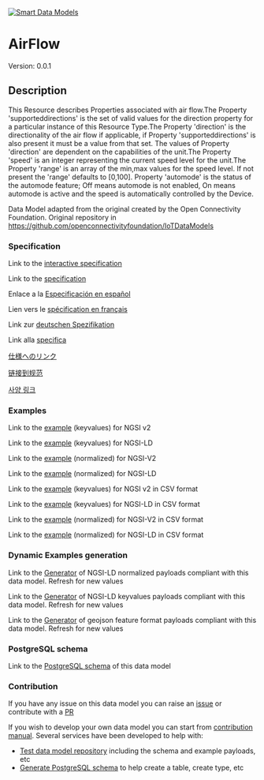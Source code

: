 [![Smart Data Models](https://smartdatamodels.org/wp-content/uploads/2022/01/SmartDataModels_logo.png "Logo")](https://smartdatamodels.org)
# AirFlow
Version: 0.0.1

## Description 

This Resource describes Properties associated with air flow.The Property 'supporteddirections' is the set of valid values for the direction property for a particular instance of this Resource Type.The Property 'direction' is the directionality of the air flow if applicable, if Property 'supporteddirections' is also present it must be a value from that set. The values of Property 'direction' are dependent on the capabilities of the unit.The Property 'speed' is an integer representing the current speed level for the unit.The Property 'range' is an array of the min,max values for the speed level. If not present the 'range' defaults to [0,100]. Property 'automode' is the status of the automode feature; Off means automode is not enabled, On means automode is active and the speed is automatically controlled by the Device.

Data Model adapted from the original created by the Open Connectivity Foundation. Original repository in https://github.com/openconnectivityfoundation/IoTDataModels
### Specification

Link to the [interactive specification](https://swagger.lab.fiware.org/?url=https://smart-data-models.github.io/dataModel.OCF/AirFlow/swagger.yaml)

Link to the [specification](https://github.com/smart-data-models/dataModel.OCF/blob/master/AirFlow/doc/spec.md)

Enlace a la [Especificación en español](https://github.com/smart-data-models/dataModel.OCF/blob/master/AirFlow/doc/spec_ES.md)

Lien vers le [spécification en français](https://github.com/smart-data-models/dataModel.OCF/blob/master/AirFlow/doc/spec_FR.md)

Link zur [deutschen Spezifikation](https://github.com/smart-data-models/dataModel.OCF/blob/master/AirFlow/doc/spec_DE.md)

Link alla [specifica](https://github.com/smart-data-models/dataModel.OCF/blob/master/AirFlow/doc/spec_IT.md)

[仕様へのリンク](https://github.com/smart-data-models/dataModel.OCF/blob/master/AirFlow/doc/spec_JA.md)

[链接到规范](https://github.com/smart-data-models/dataModel.OCF/blob/master/AirFlow/doc/spec_ZH.md)

[사양 링크](https://github.com/smart-data-models/dataModel.OCF/blob/master/AirFlow/doc/spec_KO.md)
### Examples

Link to the [example](https://smart-data-models.github.io/dataModel.OCF/AirFlow/examples/example.json) (keyvalues) for NGSI v2

Link to the [example](https://smart-data-models.github.io/dataModel.OCF/AirFlow/examples/example.jsonld) (keyvalues) for NGSI-LD

Link to the [example](https://smart-data-models.github.io/dataModel.OCF/AirFlow/examples/example-normalized.json) (normalized) for NGSI-V2

Link to the [example](https://smart-data-models.github.io/dataModel.OCF/AirFlow/examples/example-normalized.jsonld) (normalized) for NGSI-LD

Link to the [example](https://github.com/smart-data-models/dataModel.OCF/blob/master/AirFlow/examples/example.json.csv) (keyvalues) for NGSI v2 in CSV format

Link to the [example](https://github.com/smart-data-models/dataModel.OCF/blob/master/AirFlow/examples/example.jsonld.csv) (keyvalues) for NGSI-LD in CSV format

Link to the [example](https://github.com/smart-data-models/dataModel.OCF/blob/master/AirFlow/examples/example-normalized.json.csv) (normalized) for NGSI-V2 in CSV format

Link to the [example](https://github.com/smart-data-models/dataModel.OCF/blob/master/AirFlow/examples/example-normalized.jsonld.csv) (normalized) for NGSI-LD in CSV format
### Dynamic Examples generation

Link to the [Generator](https://smartdatamodels.org/extra/ngsi-ld_generator.php?schemaUrl=https://raw.githubusercontent.com/smart-data-models/dataModel.OCF/master/AirFlow/schema.json&email=info@smartdatamodels.org) of NGSI-LD normalized payloads compliant with this data model. Refresh for new values

Link to the [Generator](https://smartdatamodels.org/extra/ngsi-ld_generator_keyvalues.php?schemaUrl=https://raw.githubusercontent.com/smart-data-models/dataModel.OCF/master/AirFlow/schema.json&email=info@smartdatamodels.org) of NGSI-LD keyvalues payloads compliant with this data model. Refresh for new values

Link to the [Generator](https://smartdatamodels.org/extra/geojson_features_generator.php?schemaUrl=https://raw.githubusercontent.com/smart-data-models/dataModel.OCF/master/AirFlow/schema.json&email=info@smartdatamodels.org) of geojson feature format payloads compliant with this data model. Refresh for new values
### PostgreSQL schema

Link to the [PostgreSQL schema](https://github.com/smart-data-models/dataModel.OCF/blob/master/AirFlow/schema.sql) of this data model
### Contribution

 If you have any issue on this data model you can raise an [issue](https://github.com/smart-data-models/dataModel.OCF/issues)  or contribute with a [PR](https://github.com/smart-data-models/dataModel.OCF/pulls)

 If you wish to develop your own data model you can start from [contribution manual](https://bit.ly/contribution_manual). Several services have been developed to help with: 
 - [Test data model repository](https://smartdatamodels.org/index.php/data-models-contribution-api/) including the schema and example payloads, etc
 - [Generate PostgreSQL schema](https://smartdatamodels.org/index.php/sql-service/) to help create a table, create type, etc